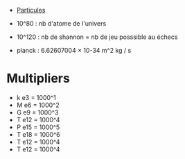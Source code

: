 * [Particules](Phy-Particule)

* 10^80 : nb d'atome de l'univers
* 10^120 : nb de shannon = nb de jeu posssible au échecs
* planck : 6.62607004 × 10-34 m^2 kg / s


# Multipliers

* k     e3  = 1000^1
* M     e6  = 1000^2
* G     e9  = 1000^3
* T     e12 = 1000^4
* P     e15 = 1000^5
* T     e18 = 1000^6
* T     e12 = 1000^4
* T     e12 = 1000^4
